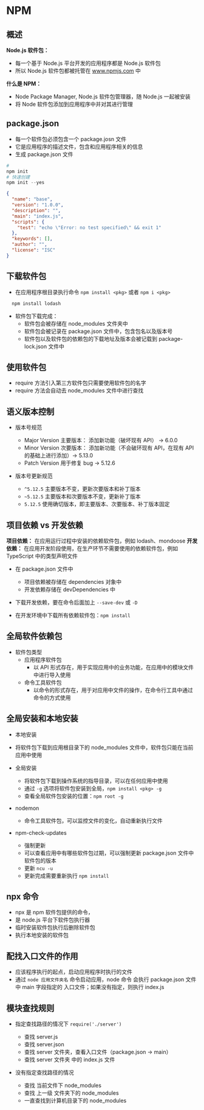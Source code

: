 # NPM

## 概述

**Node.js 软件包：**

- 每一个基于 Node.js 平台开发的应用程序都是 Node.js 软件包
- 所以 Node.js 软件包都被托管在 www.npmjs.com 中

**什么是 NPM：**

- Node Package Manager, Node.js 软件包管理器，随 Node.js 一起被安装
- 将 Node 软件包添加到应用程序中并对其进行管理

## package.json

- 每一个软件包必须包含一个 package.josn 文件
- 它是应用程序的描述文件，包含和应用程序相关的信息
- 生成 package.json 文件

```powershell
#
npm init
# 快速创建
npm init --yes

```

```json
{
  "name": "base",
  "version": "1.0.0",
  "description": "",
  "main": "index.js",
  "scripts": {
    "test": "echo \"Error: no test specified\" && exit 1"
  },
  "keywords": [],
  "author": "",
  "license": "ISC"
}
```

## 下载软件包

- 在应用程序根目录执行命令 `npm install <pkg>` 或者 `npm i <pkg>`

```powershell
  npm install lodash
```

- 软件包下载完成：
  - 软件包会被存储在 node_modules 文件夹中
  - 软件包会被记录在 package.json 文件中，包含包名以及版本号
  - 软件包以及软件包的依赖包的下载地址及版本会被记载到 package-lock.json 文件中

## 使用软件包

- require 方法引入第三方软件包只需要使用软件包的名字
- require 方法会自动去 node_modules 文件中进行查找

## 语义版本控制

- 版本号规范

  - Major Version 主要版本： 添加新功能（破坏现有 API） -> 6.0.0
  - Minor Version 次要版本： 添加新功能（不会破环现有 API，在现有 API 的基础上进行添加）-> 5.13.0
  - Patch Version 用于修复 bug -> 5.12.6

- 版本号更新规范
  - `^5.12.5` 主要版本不变，更新次要版本和补丁版本
  - `~5.12.5` 主要版本和次要版本不变，更新补丁版本
  - `5.12.5` 使用确切版本，即主要版本、次要版本、补丁版本固定

## 项目依赖 vs 开发依赖

**项目依赖：** 在应用运行过程中安装的依赖软件包，例如 lodash、mondoose
**开发依赖：** 在应用开发阶段使用，在生产环节不需要使用的依赖软件包，例如 TypeScript 中的类型声明文件

- 在 package.json 文件中

  - 项目依赖被存储在 dependencies 对象中
  - 开发依赖存储在 devDependencies 中

- 下载开发依赖，要在命令后面加上 `--save-dev` 或 `-D`

- 在开发环境中下载所有依赖软件包：`npm install`

## 全局软件依赖包

- 软件包类型
  - 应用程序软件包
    - 以 API 形式存在，用于实现应用中的业务功能，在应用中的模块文件中进行导入使用
  - 命令工具软件包
    - 以命令的形式存在，用于对应用中文件的操作，在命令行工具中通过命令的方式使用

## 全局安装和本地安装

- 本地安装
- 将软件包下载到应用根目录下的 node_modules 文件中，软件包只能在当前应用中使用

- 全局安装

  - 将软件包下载到操作系统的指导目录，可以在任何应用中使用
  - 通过 `-g` 选项将软件包安装到全局，`npm install <pkg> -g`
  - 查看全局软件包安装的位置：`npm root -g`

- nodemon

  - 命令工具软件包，可以监控文件的变化，自动重新执行文件

- npm-check-updates
  - 强制更新
  - 可以查看应用中有哪些软件包过期，可以强制更新 package.json 文件中软件包的版本
  - 更新 `ncu -u`
  - 更新完成需要重新执行 `npm install`

## npx 命令

- npx 是 npm 软件包提供的命令，
- 是 node.js 平台下软件包执行器
- 临时安装软件包执行后删除软件包
- 执行本地安装的软件包

## 配找入口文件的作用

- 应该程序执行的起点，启动应用程序时执行的文件
- 通过 `node 应用文件夹名` 命令启动应用，node 命令 会执行 package.json 文件中 main 字段指定的 入口文件；如果没有指定，则执行 index.js

## 模块查找规则

- 指定查找路径的情况下 `require('./server')`

  - 查找 server.js
  - 查找 server.json
  - 查找 server 文件夹，查看入口文件（package.json -> main）
  - 查找 server 文件夹 中的 index.js 文件

- 没有指定查找路径的情况
  - 查找 当前文件下 node_modules
  - 查找 上一级 文件夹下的 node_modules
  - 一直查找到计算机目录下的 node_modules
